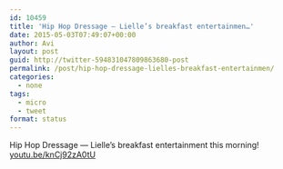 ```yaml
---
id: 10459
title: 'Hip Hop Dressage — Lielle’s breakfast entertainmen…'
date: 2015-05-03T07:49:07+00:00
author: Avi
layout: post
guid: http://twitter-594831047809863680-post
permalink: /post/hip-hop-dressage-lielles-breakfast-entertainmen/
categories:
  - none
tags:
  - micro
  - tweet
format: status
---
```

Hip Hop Dressage — Lielle’s breakfast entertainment this morning! [youtu.be/knCj92zA0tU](http://youtu.be/knCj92zA0tU)